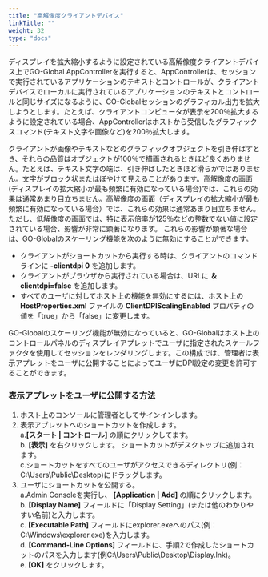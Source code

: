 ```yaml
---
title: "高解像度クライアントデバイス"
linkTitle: ""
weight: 32
type: "docs"
---
```

ディスプレイを拡大縮小するように設定されている高解像度クライアントデバイス上でGO-Global AppControllerを実行すると、AppControllerは、セッションで実行されているアプリケーションのテキストとコントロールが、クライアントデバイスでローカルに実行されているアプリケーションのテキストとコントロールと同じサイズになるように、GO-Globalセッションのグラフィカル出力を拡大しようとします。たとえば、クライアントコンピュータが表示を200％拡大するように設定されている場合、AppControllerはホストから受信したグラフィックスコマンド(テキスト文字や画像など)を200％拡大します。

クライアントが画像やテキストなどのグラフィックオブジェクトを引き伸ばすとき、それらの品質はオブジェクトが100％で描画されるときほど良くありません。たとえば、テキスト文字の端は、引き伸ばしたときほど滑らかではありません。文字がブロック状またはぼやけて見えることがあります。高解像度の画面(ディスプレイの拡大縮小が最も頻繁に有効になっている場合)では、これらの効果は通常あまり目立ちません。高解像度の画面（ディスプレイの拡大縮小が最も頻繁に有効になっている場合）では、これらの効果は通常あまり目立ちません。 ただし、低解像度の画面では、特に表示倍率が125％などの整数でない値に設定されている場合、影響が非常に顕著になります。 これらの影響が顕著な場合は、GO-Globalのスケーリング機能を次のように無効にすることができます。

* クライアントがショートカットから実行する時は、クライアントのコマンドラインに **-clientdpi 0** を追加します。
* クライアントがブラウザから実行されている場合は、URLに **＆clientdpi=false** を追加します。
* すべてのユーザに対してホスト上の機能を無効にするには、ホスト上の **HostProperties.xml** ファイルの **ClientDPIScalingEnabled** プロパティの値を「true」から「false」に変更します。

GO-Globalのスケーリング機能が無効になっていると、GO-Globalはホスト上のコントロールパネルのディスプレイアプレットでユーザに指定されたスケールファクタを使用してセッションをレンダリングします。この構成では、管理者は表示アプレットをユーザに公開することによってユーザにDPI設定の変更を許可することができます。

### 表示アプレットをユーザに公開する方法

1. ホスト上のコンソールに管理者としてサインインします。
2. 表示アプレットへのショートカットを作成します。<br> 
    a.**[スタート | コントロール]** の順にクリックしてます。<br>
    b. **[表示]** を右クリックします。 ショートカットがデスクトップに追加されます。<br>
    c.ショートカットをすべてのユーザがアクセスできるディレクトリ(例：C:\Users\Public\Desktop)にドラッグします。<br>
3. ユーザにショートカットを公開する。<br>
    a.Admin Consoleを実行し、 **[Application | Add]** の順にクリックします。<br>
    b. **[Display Name]** フィールドに「Display Setting」(または他のわかりやすい名前)と入力します。<br> 
    c. **[Executable Path]** フィールドにexplorer.exeへのパス(例：C:\Windows\explorer.exe)を入力します。<br>
    d. **[Command-Line Options]** フィールドに、手順2で作成したショートカットのパスを入力します(例C:\Users\Public\Desktop\Display.lnk)。<br>
    e. **[OK]** をクリックします。<br>
